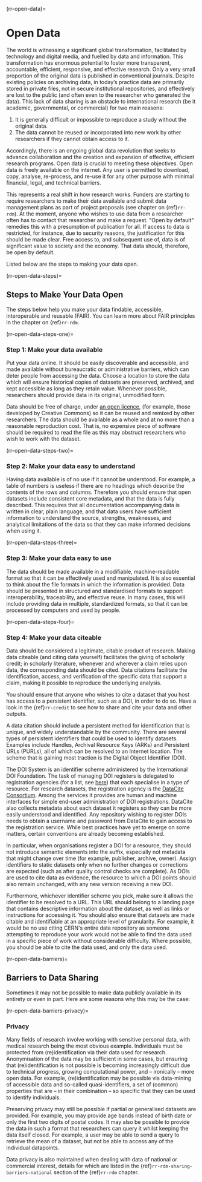 (rr-open-data)=
# Open Data

The world is witnessing a significant global transformation, facilitated by technology and digital media, and fuelled by data and information. 
This transformation has enormous potential to foster more transparent, accountable, efficient, responsive, and effective research.
Only a very small proportion of the original data is published in conventional journals. 
Despite existing policies on archiving data, in today’s practice data are primarily stored in private files, not in secure institutional repositories, and effectively are lost to the public (and often even to the researcher who generated the data).
This lack of data sharing is an obstacle to international research (be it academic, governmental, or commercial) for two main reasons:

1. It is generally difficult or impossible to reproduce a study without the original data.
2. The data cannot be reused or incorporated into new work by other researchers if they cannot obtain access to it.

Accordingly, there is an ongoing global data revolution that seeks to advance collaboration and the creation and expansion of effective, efficient research programs.
Open data is crucial to meeting these objectives.
Open data is freely available on the internet. 
Any user is permitted to download, copy, analyse, re-process, and re-use it for any other purpose with minimal financial, legal, and technical barriers.

This represents a real shift in how research works. Funders are starting to require researchers to make their data available and submit data management plans as part of project proposals (see chapter on {ref}`rr-rdm`).
At the moment, anyone who wishes to use data from a researcher often has to contact that researcher and make a request.
"Open by default" remedies this with a presumption of publication for all.
If access to data is restricted, for instance, due to security reasons, the justification for this should be made clear.
Free access to, and subsequent use of, data is of significant value to society and the economy. 
That data should, therefore, be open by default.

Listed below are the steps to making your data open.

(rr-open-data-steps)=
## Steps to Make Your Data Open


The steps below help you make your data findable, accessible, interoperable and reusable (FAIR). You can learn more about FAIR principles in the chapter on {ref}`rr-rdm`.

(rr-open-data-steps-one)=
### Step 1: Make your data available

Put your data online. 
It should be easily discoverable and accessible, and made available without bureaucratic or administrative barriers, which can deter people from accessing the data. 
Choose a location to store the data which will ensure historical copies of datasets are preserved, archived, and kept accessible as long as they retain value. 
Whenever possible, researchers should provide data in its original, unmodified form.

Data should be free of charge, under [an open licence](https://fossbytes.com/open-sources-license-type/), (for example, those developed by Creative Commons) so it can be reused and remixed by other researchers. 
The data should be available as a whole and at no more than a reasonable reproduction cost. 
That is, no expensive piece of software should be required to read the file as this may obstruct researchers who wish to work with the dataset.

(rr-open-data-steps-two)=
### Step 2: Make your data easy to understand

Having data available is of no use if it cannot be understood. 
For example, a table of numbers is useless if there are no headings which describe the contents of the rows and columns. 
Therefore you should ensure that open datasets include consistent core metadata, and that the data is fully described. 
This requires that all documentation accompanying data is written in clear, plain language, and that data users have sufficient information to understand the source, strengths, weaknesses, and analytical limitations of the data so that they can make informed decisions when using it.

(rr-open-data-steps-three)=
### Step 3: Make your data easy to use

The data should be made available in a modifiable, machine-readable format so that it can be effectively used and  manipulated.
It is also essential to think about the file formats in which the information is provided. 
Data should be presented in structured and standardised formats to support interoperability, traceability, and effective reuse. 
In many cases, this will include providing data in multiple, standardized formats, so that it can be processed by computers and used by people.

(rr-open-data-steps-four)=
### Step 4: Make your data citeable

Data should be considered a legitimate, citable product of research. 
Making data citeable (and citing data yourself) facilitates the giving of scholarly credit; in scholarly literature, whenever and wherever a claim relies upon data, the corresponding data should be cited. 
Data citations facilitate the identification, access, and verification of the specific data that support a claim, making it possible to reproduce the underlying analysis. 

You should ensure that anyone who wishes to cite a dataset that you host has access to a persistent identifier, such as a DOI, in order to do so.
Have a look in the {ref}`rr-credit` to see how to share and cite your data and other outputs.

A data citation should include a persistent method for identification that is unique, and widely understandable by the community. 
There are several types of persistent identifiers that could be used to identify datasets. 
Examples include Handles, Archival Resource Keys (ARKs) and Persistent URLs (PURLs), all of which can be resolved to an Internet location. 
The scheme that is gaining most traction is the Digital Object Identifier (DOI).

The DOI System is an identifier scheme administered by the International DOI Foundation. 
The task of managing DOI registers is delegated to registration agencies (for a list, see [here](http://www.doi.org/registration_agencies.html)) that each specialise in a type of resource. 
For research datasets, the registration agency is the [DataCite Consortium](https://www.datacite.org/). 
Among the services it provides are human and machine interfaces for simple end-user administration of DOI registrations. 
DataCite also collects metadata about each dataset it registers so they can be more easily understood and identified. 
Any repository wishing to register DOIs needs to obtain a username and password from DataCite to gain access to the registration service. 
While best practices have yet to emerge on some matters, certain conventions are already becoming established.

In particular, when organisations register a DOI for a resource, they should not introduce semantic elements into the suffix, especially not metadata that might change over time (for example, publisher, archive, owner). 
Assign identifiers to static datasets only when no further changes or corrections are expected (such as after quality control checks are complete). 
As DOIs are used to cite data as evidence, the resource to which a DOI points should also remain unchanged, with any new version receiving a new DOI.

Furthermore, whichever identifier scheme you pick, make sure it allows the identifier to be resolved to a URL. 
This URL should belong to a landing page that contains descriptive information about the dataset, as well as links or instructions for accessing it. 
You should also ensure that datasets are made citable and identifiable at an appropriate level of granularity.
For example, it would be no use citing CERN's entire data repository as someone attempting to reproduce your work would not be able to find the data used in a specific piece of work without considerable difficulty. 
Where possible, you should be able to cite the data used, and only the data used.

(rr-open-data-barriers)=
## Barriers to Data Sharing

Sometimes it may not be possible to make data publicly available in its entirety or even in part. 
Here are some reasons why this may be the case:

(rr-open-data-barriers-privacy)=
### Privacy

Many fields of research involve working with sensitive personal data, with medical research being the most obvious example.
Individuals must be protected from (re)identification via their data used for research. 
Anonymisation of the data may be sufficient in some cases, but ensuring that (re)identification is not possible is becoming increasingly difficult due to technical progress, growing computational power, and – ironically – more open data. 
For example, (re)identification may be possible via data-mining of accessible data and so-called quasi-identifiers, a set of (common) properties that are – in their combination – so specific that they can be used to identify individuals.

Preserving privacy may still be possible if partial or generalised datasets are provided.
For example, you may provide age bands instead of birth date or only the first two digits of postal codes.
It may also be possible to provide the data in such a format that researchers can query it whilst keeping the data itself closed. 
For example, a user may be able to send a query to retrieve the mean of a dataset, but not be able to access any of the individual datapoints.

Data privacy is also maintained when dealing with data of national or commercial interest, details for which are listed in the {ref}`rr-rdm-sharing-barriers-national` section of the {ref}`rr-rdm` chapter.
